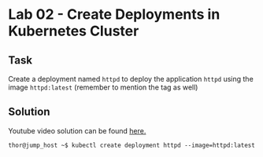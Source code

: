 # Lab 02 - Create Deployments in Kubernetes Cluster
## Task
Create a deployment named `httpd` to deploy the application `httpd` using the image `httpd:latest` (remember to mention the tag as well)

## Solution
Youtube video solution can be found [here.](https://www.youtube.com/watch?v=QfBcebWqG3Q)

```
thor@jump_host ~$ kubectl create deployment httpd --image=httpd:latest 
```